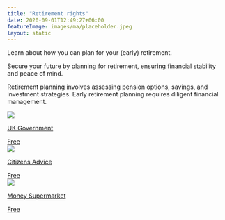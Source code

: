 ```yaml
---
title: "Retirement rights"
date: 2020-09-01T12:49:27+06:00
featureImage: images/ma/placeholder.jpeg
layout: static
---
```


Learn about how you can plan for your (early) retirement.

Secure your future by planning for retirement, ensuring financial stability and peace of mind.

Retirement planning involves assessing pension options, savings, and investment strategies. Early retirement planning requires diligent financial management.

<a class="ma-link" href="https://www.gov.uk/plan-for-retirement"><div class="ma-card"><div class="ma-icon"><img src ="/images/icon-check.png"/></div><div class="ma-name"><p>UK Government</p></div><div class="ma-paid-text"><span>Free </span></div></div></a><a class="ma-link" href="https://www.citizensadvice.org.uk/debt-and-money/pensions/nearing-retirement/"><div class="ma-card"><div class="ma-icon"><img src ="/images/icon-check.png"/></div><div class="ma-name"><p>Citizens Advice</p></div><div class="ma-paid-text"><span>Free </span></div></div></a><a class="ma-link" href="https://www.moneysupermarket.com/savings/saving-for-retirement-guide/"><div class="ma-card"><div class="ma-icon"><img src ="/images/icon-check.png"/></div><div class="ma-name"><p>Money Supermarket</p></div><div class="ma-paid-text"><span>Free </span></div></div></a>  

<br/><br/>






